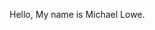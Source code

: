 Hello, My name is Michael Lowe. 

<!---
MicholasFlat/MicholasFlat is a ✨ special ✨ repository because its `README.md` (this file) appears on your GitHub profile.
You can click the Preview link to take a look at your changes.
--->
